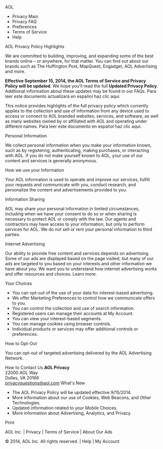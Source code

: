AOL

*   Privacy Main
*   Privacy FAQ
*   Preferences
*   Terms of Service
*   Help

AOL Privacy Policy Highlights

We are committed to building, improving, and expanding some of the best brands online – or anywhere, for that matter. You can find out about our brands such as The Huffington Post, MapQuest, Engadget, AOL Advertising and more.  
  
**Effective September 15, 2014, the AOL** **Terms of Service and Privacy Policy will be updated**. We hope you'll read the full **Updated Privacy Policy**. Additional information about these updates may be found in our FAQs. Para leer este documento actualizará en español haz clic aquí.  
  
This notice provides highlights of the full privacy policy which currently applies to the collection and use of information from any device used to access or connect to AOL branded websites, services, and software, as well as many websites owned by or affiliated with AOL and operating under different names. Para leer este documento en español haz clic aquí.

Personal Information

We collect personal information when you make your information known, such as by registering, authenticating, making purchases, or interacting with AOL. If you do not make yourself known to AOL, your use of our content and services is generally anonymous.

How we use your Information

Your AOL information is used to operate and improve our services, fulfill your requests and communicate with you, conduct research, and personalize the content and advertisements provided to you.

Information Sharing

AOL may share your personal information in limited circumstances, including when we have your consent to do so or when sharing is necessary to protect AOL or comply with the law. Our agents and contractors may have access to your information, but only to perform services for AOL. We do not sell or rent your personal information to third parties.

Internet Advertising

Our ability to provide free content and services depends on advertising. Some of our ads are displayed based on the page visited, but many of our ads are targeted to you based on your interests and other information we have about you. We want you to understand how internet advertising works and offer resources and choices. Learn more.

Your Choices

*   You can opt-out of the use of your data for interest-based advertising.
*   We offer Marketing Preferences to control how we communicate offers to you.
*   You can control the collection and use of search information.
*   Registered users can manage their accounts at My Account.
*   You can view your interest-based segments.
*   You can manage cookies using browser controls.
*   Individual products or services may offer additional controls or preferences.

How to Opt-Out

You can opt-out of targeted advertising delivered by the AOL Advertising Network.

How to Contact Us **AOL Privacy**  
22000 AOL Way  
Dulles, VA 20166  
privacyquestions@aol.com What's New

*   The AOL Privacy Policy will be updated effective 9/15/2014.
*   More information about our use of Cookies, Web Beacons, and Other Technologies.
*   Updated information related to your Mobile Choices.
*   More information about Advertising, Analytics, and Privacy.

Print

AOL Inc. | Privacy | Terms of Service | About Our Ads

© 2014, AOL Inc. All rights reserved. | Help | My Account